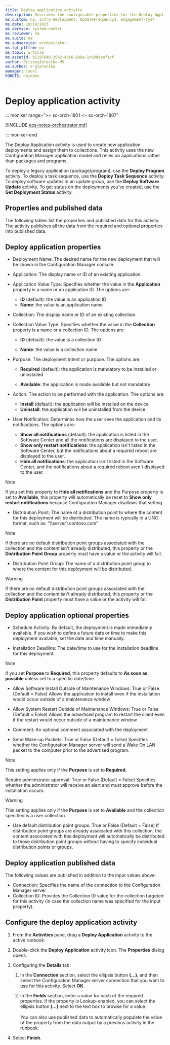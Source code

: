 ```yaml
---
title: Deploy application activity
description: Describes the configurable properties for the Deploy Application activity for Configuration Manager Integration Pack.
ms.custom: na, intro-deployment, UpdateFrequency3, engagement-fy24
ms.date: 10/10/2023
ms.service: system-center
ms.reviewer: na
ms.suite: na
ms.subservice: orchestrator
ms.tgt_pltfrm: na
ms.topic: article
ms.assetid: b1197648-35b2-4366-886e-1c93dca4f1cf
author: PriskeyJeronika-MS
ms.author: v-gjeronika
manager: jsuri
ROBOTS: noindex
---
```


# Deploy application activity

::: moniker range=">= sc-orch-1801 <= sc-orch-1807"

[!INCLUDE [eos-notes-orchestrator.md](../includes/eos-notes-orchestrator.md)]

::: moniker-end

The Deploy Application activity is used to create new application
deployments and assign them to collections. This activity uses the new
Configuration Manager application model and relies on applications
rather than packages and programs.

To deploy a legacy application (package/program), use the **Deploy Program** activity. To deploy a task sequence, use the **Deploy Task Sequence** activity. To deploy software updates in an update group, use
the **Deploy Software Update** activity. To get status on the deployments
you’ve created, use the **Get Deployment Status** activity.

## Properties and published data

The following tables list the properties and published data for this
activity. The activity publishes all the data from the required and
optional properties into published data.

## Deploy application properties

- Deployment Name: The desired name for the new deployment that will be shown in the Configuration Manager console.

- Application: The display name or ID of an existing application.

- Application Value Type: Specifies whether the value in the **Application** property is a name or an application ID. The options are:

  - **ID** (default): the value is an application ID
  - **Name**: the value is an application name

- Collection: The display name or ID of an existing collection.

- Collection Value Type: Specifies whether the value in the **Collection** property is a name or a collection ID. The options are:

  - **ID** (default): the value is a collection ID

  -   **Name**: the value is a collection name

- Purpose: The deployment intent or purpose. The options are:
  - **Required** (default): the application is mandatory to be installed or uninstalled

  - **Available**: the application is made available but not mandatory


- Action: The action to be performed with the application. The options are:

  - **Install** (default): the application will be installed on the device
  -   **Uninstall**: the application will be uninstalled from the device

- User Notification: Determines how the user sees the application and its notifications. The options are:
  - **Show all notifications** (default): the application is listed in the Software Center and all the notifications are displayed to the user.
  - **Show only restart notifications**: the application isn't listed in the Software Center, but the notifications about a required reboot are displayed to the user.
  - **Hide all notifications**: the application isn't listed in the Software Center, and the notifications about a required reboot aren't displayed to the user.

>[!Note]
> If you set this property to **Hide all notifications** and the Purpose property is set to **Available**, this property will automatically be reset to **Show only restart notifications** because Configuration Manager disallows that setting.

- Distribution Point: The name of a distribution point to where the content for this deployment will be distributed. The name is typically in a UNC format, such as: “\\\\server1.contoso.com”

> [!Note]
> If there are no default distribution point groups associated with the collection and the content isn't already distributed, this property or the **Distribution Point Group** property must have a value or the activity will fail.

- Distribution Point Group: The name of a distribution point group to where the content for this deployment will be distributed.

> [!Warning]
> If there are no default distribution point groups associated with the collection and the content isn't already distributed, this property or the **Distribution Point** property must have a value or the activity will fail.

## Deploy application optional properties

- Schedule Activity: By default, the deployment is made immediately available. If you wish to define a future date or time to make this deployment available, set the date and time manually.

- Installation Deadline: The date/time to use for the installation deadline for this deployment.

> [!Note]
> If you set **Purpose** to **Required**, this property defaults to **As soon as possible** unless set to a specific date/time.


- Allow Software Install Outside of Maintenance Windows:  True or False (Default = False) Allows the application to install even if the installation would occur outside of a maintenance window

- Allow System Restart Outside of Maintenance Windows:  True or False (Default = False) Allows the advertised program to restart the client even if the restart would occur outside of a maintenance window

- Comment: An optional comment associated with the deployment

- Send Wake-up Packets: True or False (Default = False) Specifies whether the Configuration Manager server will send a Wake On LAN packet to the computer prior to the advertised program.

> [!Note]
> This setting applies only if the **Purpose** is set to **Required**.


Require administrator approval: True or False (Default = False) Specifies whether the administrator will receive an alert and must approve before the installation occurs.

> [!Warning]
> This setting applies only if the **Purpose** is set to **Available** and the collection specified is a user collection.


- Use default distribution point groups: True or False (Default = False) If distribution point groups are already associated with this collection, the content associated with this deployment will automatically be distributed to those distribution point groups without having to specify individual distribution points or groups.

## Deploy application published data

The following values are published in addition to the input values above:

- Connection:  Specifies the name of the connection to the Configuration Manager server
- Collection ID: Provides the Collection ID value for the collection targeted for this activity (in case the collection name was specified for the input property).

## Configure the deploy application activity

1. From the **Activities** pane, drag a **Deploy Application** activity
   to the active runbook.

2. Double-click the **Deploy Application** activity icon. The
   **Properties** dialog opens.

3. Configuring the **Details** tab:

   1. In the **Connection** section, select the ellipsis button
      **(...)**, and then select the Configuration Manager server
      connection that you want to use for this activity. Select **OK**.

   2. In the **Fields** section, enter a value for each of the
      required properties. If the property is Lookup-enabled, you can
      select the ellipsis button **(…)** next to the text box to browse
      for a value.\
      \
      You can also use published data to automatically populate the
      value of the property from the data output by a previous
      activity in the runbook.

4. Select **Finish**.
